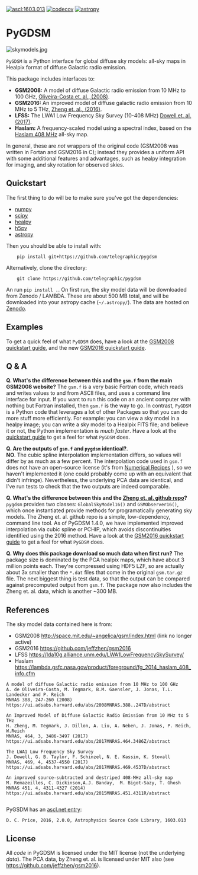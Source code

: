 [![ascl:1603.013](https://img.shields.io/badge/ascl-1603.013-blue.svg)](https://ascl.net/1603.013)
[![codecov](https://codecov.io/gh/telegraphic/pygdsm/branch/master/graph/badge.svg)](https://codecov.io/gh/telegraphic/pygdsm)
[![astropy](http://img.shields.io/badge/powered%20by-AstroPy-orange.svg?style=flat)](http://www.astropy.org/) 
 
PyGDSM
=====

![skymodels.jpg](https://github.com/telegraphic/pygdsm/raw/master/docs/skymodels.jpg)



`PyGDSM` is a Python interface for global diffuse sky models: all-sky maps in Healpix format of diffuse Galactic radio emission.

This package includes interfaces to:
 * **GSM2008:** A model of diffuse Galactic radio emission from 10 MHz to 100 GHz, [Oliveira-Costa et. al., (2008)](https://ui.adsabs.harvard.edu/abs/2008MNRAS.388..247D/abstract). 
 * **GSM2016:** An improved model of diffuse galactic radio emission from 10 MHz to 5 THz, [Zheng et. al., (2016)](https://ui.adsabs.harvard.edu/abs/2017MNRAS.464.3486Z/abstract).
 * **LFSS:** The LWA1 Low Frequency Sky Survey (10-408 MHz) [Dowell et. al. (2017)](https://ui.adsabs.harvard.edu/abs/2017MNRAS.469.4537D/abstract). 
 * **Haslam:** A frequency-scaled model using a spectral index, based on the [Haslam 408 MHz](https://lambda.gsfc.nasa.gov/product/foreground/fg_2014_haslam_408_info.cfm) all-sky map.

In general, these are *not* wrappers of the original code (GSM2008 was written in Fortan and GSM2016 in C); instead they provides a uniform API with some additional features and advantages, such as healpy integration for imaging, and sky rotation for observed skies. 


Quickstart
----------

The first thing to do will be to make sure you've got the dependencies: 

* [numpy](http://www.numpy.org/)
* [scipy](http://www.scipy.org/install.html)
* [healpy](http://healpy.readthedocs.org/en/latest/)
* [h5py](http://www.h5py.org/)
* [astropy](http://www.astropy.org/)

Then you should be able to install with:

        pip install git+https://github.com/telegraphic/pygdsm

Alternatively, clone the directory:

        git clone https://github.com/telegraphic/pygdsm
       
An run `pip install .`. On first run, the sky model data will be downloaded from Zenodo / LAMBDA. These are about 500 MB total, and will be downloaded into your astropy cache (`~/.astropy/`). The data are hosted on [Zenodo](https://zenodo.org/record/3479985#.XaASx79S-AY).

Examples
---------

To get a quick feel of what `PyGDSM` does, have a look at the 
[GSM2008 quickstart guide](http://nbviewer.ipython.org/github/telegraphic/PyGDSM/blob/master/docs/pygdsm_quickstart.ipynb), and the new
[GSM2016 quickstart guide](http://nbviewer.ipython.org/github/telegraphic/PyGDSM/blob/master/docs/pygdsm2016_quickstart.ipynb).

Q & A
-----

**Q. What's the difference between this and the `gsm.f` from the main GSM2008 website?**
     The `gsm.f` is a very basic Fortran code, which reads and writes values to and from
     ASCII files, and uses a command line interface for input. If you want to run this code
     on an ancient computer with nothing but Fortran installed, then `gsm.f` is the way to go. 
     In contrast, `PyGDSM` is a Python code that leverages a lot of other Packages so that you 
     can do more stuff more efficiently. For example: you can view a sky model in a healpy 
     image; you can write a sky model to a Healpix FITS file; and believe it or not, the 
     Python implementation is *much faster*. Have a look at the 
     [quickstart guide](http://nbviewer.ipython.org/github/telegraphic/PyGDSM/blob/master/docs/pygdsm_quickstart.ipynb)
     to get a feel for what `PyGDSM` does.

**Q. Are the outputs of `gsm.f` and `pygdsm` identical?**.  
     **NO**. The cubic  spline interpolation implementation differs, so values will differ by as 
     much as a few percent. The interpolation code used in `gsm.f` does not have an open-source
     license (it's from [Numerical Recipes](http://www.nr.com/licenses/) ), so we haven't 
     implemented it (one could probably come up with an equivalent that didn't infringe).
     Nevertheless, the underlying PCA data are identical, and I've run tests to check that
     the two outputs are indeed comparable. 

**Q. What's the difference between this and the [Zheng et. al. github repo](https://github.com/jeffzhen/gsm2016)?**
     `pygdsm` provides two classes: `GlobalSkyModel16()` and `GSMObserver16()`, which once instantiated
     provide methods for programatically generating sky models. The Zheng et. al. github repo is a 
     simple, low-dependency, command line tool. As of PyGDSM 1.4.0, we have implemented improved interpolation
     via cubic spline or PCHIP, which avoids discontinuities identified using the 2016 method. Have a look at the 
     [GSM2016 quickstart guide](http://nbviewer.ipython.org/github/telegraphic/PyGDSM/blob/master/docs/pygdsm2016_quickstart.ipynb)
     to get a feel for what `PyGDSM` does.

**Q. Why does this package download so much data when first run?**
     The package size is dominated by the PCA healpix maps, which have about 3 million points each.
     They're compressed using HDF5 LZF, so are actually about 3x smaller than the `*.dat`
     files that come in the original `gsm.tar.gz` file. The next biggest thing is test data,
     so that the output can be compared against precomputed output from `gsm.f`. The package now also includes
     the Zheng et. al. data, which is another ~300 MB.
   

References
----------

The sky model data contained here is from:
* GSM2008 http://space.mit.edu/~angelica/gsm/index.html (link no longer active)
* GSM2016 https://github.com/jeffzhen/gsm2016
* LFSS https://lda10g.alliance.unm.edu/LWA1LowFrequencySkySurvey/
* Haslam https://lambda.gsfc.nasa.gov/product/foreground/fg_2014_haslam_408_info.cfm


```
A model of diffuse Galactic radio emission from 10 MHz to 100 GHz
A. de Oliveira-Costa, M. Tegmark, B.M. Gaensler, J. Jonas, T.L. Landecker and P. Reich
MNRAS 388, 247-260 (2008)
https://ui.adsabs.harvard.edu/abs/2008MNRAS.388..247D/abstract

An Improved Model of Diffuse Galactic Radio Emission from 10 MHz to 5 THz
H. Zheng, M. Tegmark, J. Dillon, A. Liu, A. Neben, J. Jonas, P. Reich, W.Reich
MNRAS, 464, 3, 3486-3497 (2017)
https://ui.adsabs.harvard.edu/abs/2017MNRAS.464.3486Z/abstract

The LWA1 Low Frequency Sky Survey
J. Dowell, G. B. Taylor, F. Schinzel, N. E. Kassim, K. Stovall
MNRAS, 469, 4, 4537-4550 (2017)
https://ui.adsabs.harvard.edu/abs/2017MNRAS.469.4537D/abstract

An improved source-subtracted and destriped 408-MHz all-sky map 
M. Remazeilles, C. Dickinson,A.J. Banday,  M. Bigot-Sazy, T. Ghosh
MNRAS 451, 4, 4311-4327 (2014)
https://ui.adsabs.harvard.edu/abs/2015MNRAS.451.4311R/abstract
 
```

PyGSDM has an [ascl.net entry](https://ascl.net/1603.013):

```
D. C. Price, 2016, 2.0.0, Astrophysics Source Code Library, 1603.013
```

License
-------

All *code* in PyGDSM is licensed under the MIT license (not the underlying *data*). 
The PCA data, by Zheng et. al. is licensed under MIT also (see https://github.com/jeffzhen/gsm2016).

